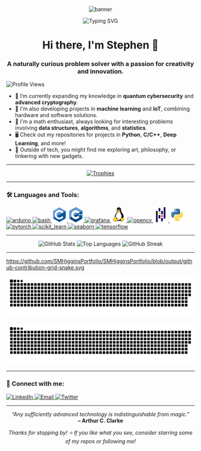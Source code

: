 <!--
  README TEMPLATE FOR GITHUB PROFILE
  Author: Stephen (SMHigginsPortfolio)
  Feel free to customize and adapt this to your liking!
-->

<!-- Banner or header image (Optional) -->
<p align="center">
  <!-- Replace with your own image, or an interesting relevant GIF -->
  <img src="https://avatars.githubusercontent.com/u/31607832?s=400&u=8a98f7f779a7911fd206ddd324bd60bb5208d9d1&v=4" alt="banner" />
</p>

<!-- Typing SVG (Optional) -->
<p align="center">
  <img
  src="https://readme-typing-svg.herokuapp.com?size=30&duration=4000&color=36BCF7&center=true&vCenter=true&width=700&lines=Quantum+Cybersecurity+Enthusiast;Machine+Learning+Nerd;IoT+Tinkerer;Mathematician+at+Heart;Welcome+to+my+GitHub!"
  alt="Typing SVG"
/>
</p>

<!-- Introduction -->
<h1 align="center">Hi there, I'm Stephen 👋</h1>
<h3 align="center">
  A naturally curious problem solver with a passion for creativity and innovation.
</h3>

<!-- Profile Views -->
<p align="left">
  <img src="https://komarev.com/ghpvc/?username=SMHigginsPortfolio&label=Profile%20views&color=0e75b6&style=flat" alt="Profile Views" />
</p>

<!-- Quick Summary About Me -->
- 🚀 I’m currently expanding my knowledge in **quantum cybersecurity** and **advanced cryptography**.  
- 🤖 I'm also developing projects in **machine learning** and **IoT**, combining hardware and software solutions.  
- 🧮 I'm a math enthusiast, always looking for interesting problems involving **data structures**, **algorithms**, and **statistics**.  
- 🖥️ Check out my repositories for projects in **Python**, **C/C++**, **Deep Learning**, and more!  
- 🌱 Outside of tech, you might find me exploring art, philosophy, or tinkering with new gadgets.

---

<!-- GitHub Trophies (Optional) -->
<p align="center">
  <a href="https://github.com/ryo-ma/github-profile-trophy">
    <img src="https://github-profile-trophy.vercel.app/?username=SMHigginsPortfolio&theme=onedark&no-frame=true&row=1&column=7" alt="Trophies" />
  </a>
</p>

---

<!-- Languages and Tools -->
<h3 align="left">🛠️ Languages and Tools:</h3>
<p align="left">
  <!-- You can add more or remove icons you don't use -->
  <a href="https://www.arduino.cc/" target="_blank" rel="noreferrer">
    <img src="https://cdn.worldvectorlogo.com/logos/arduino-1.svg" alt="arduino" width="40" height="40"/>
  </a>
  <a href="https://www.gnu.org/software/bash/" target="_blank" rel="noreferrer">
    <img src="https://www.vectorlogo.zone/logos/gnu_bash/gnu_bash-icon.svg" alt="bash" width="40" height="40"/>
  </a>
  <a href="https://www.cprogramming.com/" target="_blank" rel="noreferrer">
    <img src="https://raw.githubusercontent.com/devicons/devicon/master/icons/c/c-original.svg" alt="c" width="40" height="40"/>
  </a>
  <a href="https://www.w3schools.com/cpp/" target="_blank" rel="noreferrer">
    <img src="https://raw.githubusercontent.com/devicons/devicon/master/icons/cplusplus/cplusplus-original.svg" alt="cplusplus" width="40" height="40"/>
  </a>
  <a href="https://grafana.com" target="_blank" rel="noreferrer">
    <img src="https://www.vectorlogo.zone/logos/grafana/grafana-icon.svg" alt="grafana" width="40" height="40"/>
  </a>
  <a href="https://www.linux.org/" target="_blank" rel="noreferrer">
    <img src="https://raw.githubusercontent.com/devicons/devicon/master/icons/linux/linux-original.svg" alt="linux" width="40" height="40"/>
  </a>
  <a href="https://opencv.org/" target="_blank" rel="noreferrer">
    <img src="https://www.vectorlogo.zone/logos/opencv/opencv-icon.svg" alt="opencv" width="40" height="40"/>
  </a>
  <a href="https://pandas.pydata.org/" target="_blank" rel="noreferrer">
    <img src="https://raw.githubusercontent.com/devicons/devicon/2ae2a900d2f041da66e950e4d48052658d850630/icons/pandas/pandas-original.svg" alt="pandas" width="40" height="40"/>
  </a>
  <a href="https://www.python.org" target="_blank" rel="noreferrer">
    <img src="https://raw.githubusercontent.com/devicons/devicon/master/icons/python/python-original.svg" alt="python" width="40" height="40"/>
  </a>
  <a href="https://pytorch.org/" target="_blank" rel="noreferrer">
    <img src="https://www.vectorlogo.zone/logos/pytorch/pytorch-icon.svg" alt="pytorch" width="40" height="40"/>
  </a>
  <a href="https://scikit-learn.org/" target="_blank" rel="noreferrer">
    <img src="https://upload.wikimedia.org/wikipedia/commons/0/05/Scikit_learn_logo_small.svg" alt="scikit_learn" width="40" height="40"/>
  </a>
  <a href="https://seaborn.pydata.org/" target="_blank" rel="noreferrer">
    <img src="https://seaborn.pydata.org/_images/logo-mark-lightbg.svg" alt="seaborn" width="40" height="40"/>
  </a>
  <a href="https://www.tensorflow.org" target="_blank" rel="noreferrer">
    <img src="https://www.vectorlogo.zone/logos/tensorflow/tensorflow-icon.svg" alt="tensorflow" width="40" height="40"/>
  </a>
</p>

---

<!-- GitHub Stats -->
<div align="center">

  <img height="180em" src="https://github-readme-stats.vercel.app/api?username=SMHigginsPortfolio&show_icons=true&theme=radical&hide_border=true" alt="GitHub Stats"/>

  <img height="180em" src="https://github-readme-stats.vercel.app/api/top-langs?username=SMHigginsPortfolio&show_icons=true&locale=en&layout=compact&theme=radical&hide_border=true" alt="Top Languages"/>

  <img height="180em" src="https://github-readme-streak-stats.herokuapp.com/?user=SMHigginsPortfolio&theme=radical&hide_border=true" alt="GitHub Streak"/>

</div>

---

<!-- Snake animation (Optional) -->
https://github.com/SMHigginsPortfolio/SMHigginsPortfolio/blob/output/github-contribution-grid-snake.svg

<!-- Light Mode -->
![GitHub Snake Light](https://github.com/SMHigginsPortfolio/SMHigginsPortfolio/blob/output/github-contribution-grid-snake.svg#gh-light-mode-only)
<!-- Dark Mode -->
![GitHub Snake Dark](https://github.com/SMHigginsPortfolio/SMHigginsPortfolio/blob/output/github-contribution-grid-snake-dark.svg#gh-dark-mode-only)

---

<!-- Connect With Me -->
<h3 align="left">🤝 Connect with me:</h3>

<p align="left">
  <!-- Example social badges. Replace with your own links, or add more! -->
  <a href="https://linkedin.com/in/YOUR_LINKEDIN" target="_blank">
    <img src="https://img.shields.io/badge/LinkedIn-Profile-blue?style=flat&logo=linkedin" alt="LinkedIn" />
  </a>
  <a href="mailto:YOUR_EMAIL@domain.com" target="_blank">
    <img src="https://img.shields.io/badge/Email-Contact%20Me-9cf?style=flat&logo=gmail" alt="Email" />
  </a>
  <a href="https://twitter.com/YOUR_TWITTER" target="_blank">
    <img src="https://img.shields.io/badge/Twitter-Profile-1DA1F2?style=flat&logo=twitter&logoColor=white" alt="Twitter" />
  </a>
</p>

---

<p align="center">
  <i>“Any sufficiently advanced technology is indistinguishable from magic.”</i>
  <br>
  <b>– Arthur C. Clarke</b>
</p>

<p align="center">
  <em>Thanks for stopping by! ⭐️ If you like what you see, consider starring some of my repos or following me!</em>
</p>
